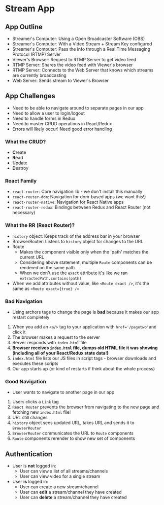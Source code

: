 # Stream App

## App Outline

- Streamer's Computer: Using a Open Broadcaster Software (OBS)
- Streamer's Computer: With a Video Stream + Stream Key configured
- Streamer's Computer: Pass the info through a Real Time Messaging Protocol (RTMP) Server
- Viewer's Browser: Request to RTMP Server to get video feed
- RTMP Server: Shares the video feed with Viewer's browser
- RTMP Server: Connects to the Web Server that knows which streams are currently broadcasting
- Web Server: Sends stream to Viewer's Browser

## App Challenges

- Need to be able to navigate around to separate pages in our app
- Need to allow a user to login/logout
- Need to handle forms in Redux
- Need to master CRUD operations in React/Redux
- Errors will likely occur! Need good error handling

### What the CRUD?

- **C**reate
- **R**ead
- **U**pdate
- **D**estroy

### React Family

- `react-router`: Core navigation lib - we don't install this manually
- `react-router-dom`: Navigation for dom-based apps (we want this!)
- `react-router-native`: Navigation for React Native apps
- `react-router-redux`: Bindings between Redux and React Router (not necessary)

### What the RR (React Router)?

- `history` object: Keeps track of the address bar in your browser
- BrowserRouter: Listens to `history` object for changes to the URL
- Route
  - Makes the component visible only when the 'path' matches the current URL
  - Considering above statement, multiple `Route` components can be rendered on the same path
  - When we don't use the `exact` attribute it's like we ran `extractedPath.contains(path)`
- When we add attributes without value, like `<Route exact />`, it's the same as `<Route exact={true} />`

### Bad Navigation

- Using archors tags to change the page is **bad** because it makes our app restart completely

1. When you add an `<a/>` tag to your application with `href='/pagetwo'`and click it
2. The browser makes a request to the server
3. Server responds with `index.html` file
4. **Browser receives `index.html` file, dumps old HTML file it was showing (including all of your React/Redux state data!)**
5. `index.html` file lists our JS files in script tags - browser downloads and executes these scripts
6. Our app starts up (or kind of restarts if think about the whole process)

### Good Navigation

- User wants to navigate to another page in our app

1. Users clicks a `Link` tag
2. `React Router` prevents the browser from navigating to the new page and fetching new `index.html` file!
3. URL still changes
4. `history` object sees updated URL, takes URL and sends it to `BrowserRouter`
5. `BrowserRouter` communicates the URL to `Route` components
6. `Route` components rerender to show new set of components

## Authentication

- User is **not** logged in:
  - User can view a list of all streams/channels
  - User can view video for a single stream
- User **is** logged in:
  - User can create a new stream/channel
  - User can **edit** a stream/channel they have created
  - User can **delete** a stream/channel they have created
